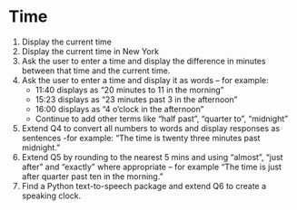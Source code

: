# Time

1. Display the current time
2. Display the current time in New York
3. Ask the user to enter a time and display the difference in minutes between that time and the current time.
4. Ask the user to enter a time and display it as words – for example:
    * 11:40 displays as “20 minutes to 11 in the morning”
    * 15:23 displays as “23 minutes past 3 in the afternoon”
    * 16:00 displays as “4 o’clock in the afternoon”
    * Continue to add other terms like “half past”, “quarter to”, “midnight”
5. Extend Q4 to convert all numbers to words and display responses as sentences -for example: “The time is twenty three minutes past midnight.”
6. Extend Q5 by rounding to the nearest 5 mins and using “almost”, “just after” and “exactly” where appropriate – for example “The time is just after quarter past ten in the morning.”
7. Find a Python text-to-speech package and extend Q6 to create a speaking clock.
